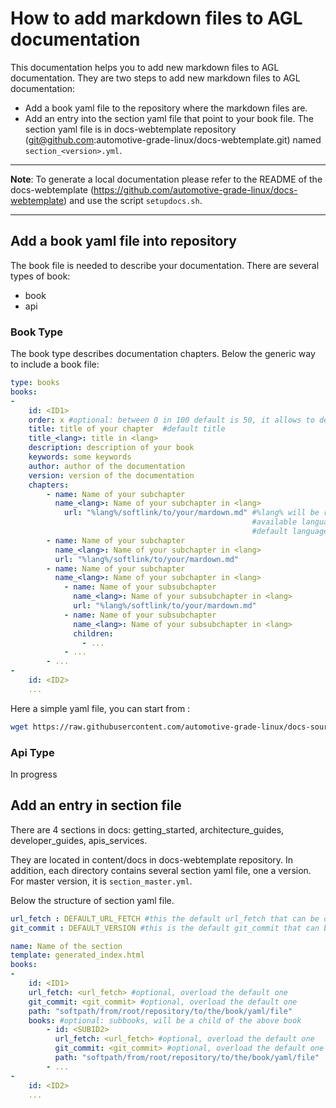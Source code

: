 # How to add markdown files to AGL documentation

This documentation helps you to add new markdown files to AGL documentation.
They are two steps to add new markdown files to AGL documentation:

- Add a book yaml file to the repository where the markdown files are.
- Add an entry into the section yaml file that point to your book file. The section yaml file is in docs-webtemplate repository (git@github.com:automotive-grade-linux/docs-webtemplate.git) named ```section_<version>.yml```.

---

**Note**: To generate a local documentation please refer to the README of the docs-webtemplate (https://github.com/automotive-grade-linux/docs-webtemplate) and use the script ```setupdocs.sh```.

---

## Add a book yaml file into repository

The book file is needed to describe your documentation.
There are several types of book:

- book
- api

### Book Type

The book type describes documentation chapters.
Below the generic way to include a book file:

```yaml
type: books
books:
-
    id: <ID1>
    order: x #optional: between 0 in 100 default is 50, it allows to define order in final          #documentation, more the order number is low more the documentation is first
    title: title of your chapter  #default title
    title_<lang>: title in <lang>
    description: description of your book
    keywords: some keywords
    author: author of the documentation
    version: version of the documentation
    chapters:
        - name: Name of your subchapter
          name_<lang>: Name of your subchapter in <lang>
            url: "%lang%/softlink/to/your/mardown.md" #%lang% will be replaced by the
                                                      #available languages,
                                                      #default language can be in the root directory
        - name: Name of your subchapter
          name_<lang>: Name of your subchapter in <lang>
          url: "%lang%/softlink/to/your/mardown.md"
        - name: Name of your subchapter
          name_<lang>: Name of your subchapter in <lang>
            - name: Name of your subsubchapter
              name_<lang>: Name of your subsubchapter in <lang>
              url: "%lang%/softlink/to/your/mardown.md"
            - name: Name of your subsubchapter
              name_<lang>: Name of your subsubchapter in <lang>
              children:
                - ...
            - ...
        - ...
-
    id: <ID2>
    ...
```

Here a simple yaml file, you can start from :

```bash
wget https://raw.githubusercontent.com/automotive-grade-linux/docs-sources/master/docs/handle-docs/simple-book.yml
```

### Api Type

In progress

## Add an entry in section file

There are 4 sections in docs: getting_started, architecture_guides, developer_guides, apis_services.

They are located in content/docs in docs-webtemplate repository. In addition, each directory contains several section yaml file, one a version. For master version, it is ```section_master.yml```.

Below the structure of section yaml file.

```yaml
url_fetch : DEFAULT_URL_FETCH #this the default url_fetch that can be overload further, there already are some default variables defined in docs-webtemplate/docs-tools
git_commit : DEFAULT_VERSION #this is the default git_commit that can be overload further, there already are some default variables defined in docs-webtemplate/docs-tools

name: Name of the section
template: generated_index.html
books:
-
    id: <ID1>
    url_fetch: <url_fetch> #optional, overload the default one
    git_commit: <git_commit> #optional, overload the default one
    path: "softpath/from/root/repository/to/the/book/yaml/file"
    books: #optional: subbooks, will be a child of the above book
        - id: <SUBID2>
          url_fetch: <url_fetch> #optional, overload the default one
          git_commit: <git_commit> #optional, overload the default one
          path: "softpath/from/root/repository/to/the/book/yaml/file"
        - ...
-
    id: <ID2>
    ...
```